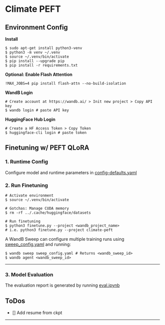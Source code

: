 # Climate PEFT

## Environment Config

**Install**

```
$ sudo apt-get install python3-venv
$ python3 -m venv ~/.venv
$ source ~/.venv/bin/activate
$ pip install --upgrade pip
$ pip install -r requirements.txt
```

**Optional: Enable Flash Attention**

```
!MAX_JOBS=4 pip install flash-attn --no-build-isolation
```

**WandB Login**
```
# Create account at https://wandb.ai/ > Init new project > Copy API key
$ wandb login # paste API key
```

**HuggingFace Hub Login**
```
# Create a HF Access Token > Copy Token
$ huggingface-cli login # paste token
```

## Finetuning w/ PEFT QLoRA

### 1. Runtime Config

Configure model and runtime parameters in [config-defaults.yaml](config-defaults.yaml) 

### 2. Run Finetuning

```
# Activate environment
$ source ~/.venv/bin/activate

# Gotchas: Manage CUDA memory
$ rm -rf ../.cache/huggingface/datasets

# Run finetuning
$ python3 finetune.py --project <wandb_project_name>
# i.e. python3 finetune.py --project climate-peft
```

A WandB Sweep can configure multiple training runs using [sweep_config.yaml](sweep-config.yaml) and running:
```
$ wandb sweep sweep_config.yaml # Returns <wandb_sweep_id>
$ wandb agent <wandb_sweep_id>
```

<hr>

### 3. Model Evaluation

The evaluation report is generated by running [eval.ipynb](eval.ipynb) 

## ToDos

* [] Add resume from ckpt

<hr>